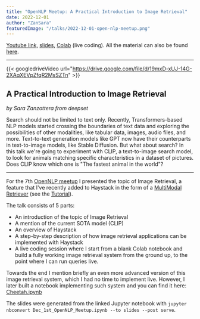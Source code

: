 ```yaml
---
title: "OpenNLP Meetup: A Practical Introduction to Image Retrieval"
date: 2022-12-01
author: "ZanSara"
featuredImage: "/talks/2022-12-01-open-nlp-meetup.png"
---
```


[Youtube link](https://www.youtube.com/watch?v=7Idjl3OR0FY),
[slides](https://gist.github.com/ZanSara/dc4b22e7ffe2a56647e0afba7537c46b), [Colab](https://gist.github.com/ZanSara/9e8557830cc866fcf43a2c5623688c74) (live coding).
All the material can also be found [here](https://drive.google.com/drive/folders/1_3b8PsvykHeM0jSHsMUWQ-4h_VADutcX?usp=drive_link).

---

{{< googledriveVideo url="https://drive.google.com/file/d/19mxD-xUJ-14G-2XAqXEVpZfqR2MsSZTn" >}}

## A Practical Introduction to Image Retrieval

*by Sara Zanzottera from deepset*

Search should not be limited to text only. Recently, Transformers-based NLP models started crossing the boundaries of text data and exploring the possibilities of other modalities, like tabular data, images, audio files, and more. Text-to-text generation models like GPT now have their counterparts in text-to-image models, like Stable Diffusion. But what about search? In this talk we're going to experiment with CLIP, a text-to-image search model, to look for animals matching specific characteristics in a dataset of pictures. Does CLIP know which one is "The fastest animal in the world"?

---

For the 7th [OpenNLP meetup](https://www.meetup.com/open-nlp-meetup/) I presented the topic of Image Retrieval, a feature that I've recently added to Haystack in the form of a [MultiModal Retriever](https://docs.haystack.deepset.ai/docs/retriever#multimodal-retrieval) (see the [Tutorial](https://haystack.deepset.ai/tutorials/19_text_to_image_search_pipeline_with_multimodal_retriever)).

The talk consists of 5 parts:

- An introduction of the topic of Image Retrieval
- A mention of the current SOTA model (CLIP)
- An overview of Haystack
- A step-by-step description of how image retrieval applications can be implemented with Haystack
- A live coding session where I start from a blank Colab notebook and build a fully working image retrieval system from the ground up, to the point where I can run queries live.

Towards the end I mention briefly an even more advanced version of this image retrieval system, which I had no time to implement live. However, I later built a notebook implementing such system and you can find it here: [Cheetah.ipynb](https://gist.github.com/ZanSara/31ed3fc8252bb74b1952f2d0fe253ed0)

The slides were generated from the linked Jupyter notebook with `jupyter nbconvert Dec_1st_OpenNLP_Meetup.ipynb --to slides --post serve`.

